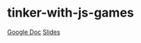 # tinker-with-js-games

[Google Doc](https://docs.google.com/document/d/1tH4MotGzz5vuF3YzRT3zOu8bGunXvWrrC-n--ZbJW2U/edit#)
[Slides](https://docs.google.com/presentation/d/1HsQACaiFrfWvYwsywerua6QfLH972w4BlVygamivB4I/edit#slide=id.p)
